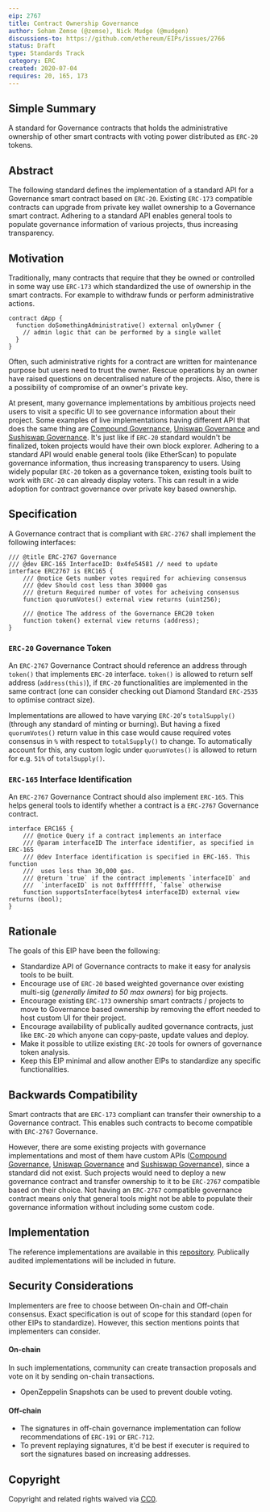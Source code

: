 ```yaml
---
eip: 2767
title: Contract Ownership Governance
author: Soham Zemse (@zemse), Nick Mudge (@mudgen)
discussions-to: https://github.com/ethereum/EIPs/issues/2766
status: Draft
type: Standards Track
category: ERC
created: 2020-07-04
requires: 20, 165, 173
---
```


## Simple Summary

A standard for Governance contracts that holds the administrative ownership of other smart contracts with voting power distributed as `ERC-20` tokens.

## Abstract

The following standard defines the implementation of a standard API for a Governance smart contract based on `ERC-20`. Existing `ERC-173` compatible contracts can upgrade from private key wallet ownership to a Governance smart contract. Adhering to a standard API enables general tools to populate governance information of various projects, thus increasing transparency.

## Motivation

Traditionally, many contracts that require that they be owned or controlled in some way use `ERC-173` which standardized the use of ownership in the smart contracts. For example to withdraw funds or perform administrative actions.

```solidity
contract dApp {
  function doSomethingAdministrative() external onlyOwner {
    // admin logic that can be performed by a single wallet
  }
}
```

Often, such administrative rights for a contract are written for maintenance purpose but users need to trust the owner. Rescue operations by an owner have raised questions on decentralised nature of the projects. Also, there is a possibility of compromise of an owner's private key.

At present, many governance implementations by ambitious projects need users to visit a specific UI to see governance information about their project. Some examples of live implementations having different API that does the same thing are [Compound Governance](https://github.com/compound-finance/compound-protocol/blob/master/contracts/Governance/GovernorAlpha.sol#L27), [Uniswap Governance](https://github.com/Uniswap/governance/blob/master/contracts/GovernorAlpha.sol#L27) and [Sushiswap Governance](https://github.com/sushiswap/sushiswap/blob/master/contracts/GovernorAlpha.sol#L45). It's just like if `ERC-20` standard wouldn't be finalized, token projects would have their own block explorer. Adhering to a standard API would enable general tools (like EtherScan) to populate governance information, thus increasing transparency to users. Using widely popular `ERC-20` token as a governance token, existing tools built to work with `ERC-20` can already display voters. This can result in a wide adoption for contract governance over private key based ownership.

## Specification

A Governance contract that is compliant with `ERC-2767` shall implement the following interfaces:

```solidity
/// @title ERC-2767 Governance
/// @dev ERC-165 InterfaceID: 0x4fe54581 // need to update
interface ERC2767 is ERC165 {
    /// @notice Gets number votes required for achieving consensus
    /// @dev Should cost less than 30000 gas
    /// @return Required number of votes for acheiving consensus
    function quorumVotes() external view returns (uint256);

    /// @notice The address of the Governance ERC20 token
    function token() external view returns (address);
}
```

### `ERC-20` Governance Token

An `ERC-2767` Governance Contract should reference an address through `token()` that implements `ERC-20` interface. `token()` is allowed to return self address (`address(this)`), if `ERC-20` functionalities are implemented in the same contract (one can consider checking out Diamond Standard `ERC-2535` to optimise contract size).

Implementations are allowed to have varying `ERC-20`'s `totalSupply()` (through any standard of minting or burning). But having a fixed `quorumVotes()` return value in this case would cause required votes consensus in `%` with respect to `totalSupply()` to change. To automatically account for this, any custom logic under `quorumVotes()` is allowed to return for e.g. `51%` of `totalSupply()`.

### `ERC-165` Interface Identification

An `ERC-2767` Governance Contract should also implement `ERC-165`. This helps general tools to identify whether a contract is a `ERC-2767` Governance contract.

```solidity
interface ERC165 {
    /// @notice Query if a contract implements an interface
    /// @param interfaceID The interface identifier, as specified in ERC-165
    /// @dev Interface identification is specified in ERC-165. This function
    ///  uses less than 30,000 gas.
    /// @return `true` if the contract implements `interfaceID` and
    ///  `interfaceID` is not 0xffffffff, `false` otherwise
    function supportsInterface(bytes4 interfaceID) external view returns (bool);
}
```

## Rationale

The goals of this EIP have been the following:

- Standardize API of Governance contracts to make it easy for analysis tools to be built.
- Encourage use of `ERC-20` based weighted governance over existing multi-sig (_generally limited to 50 max owners_) for big projects.
- Encourage existing `ERC-173` ownership smart contracts / projects to move to Governance based ownership by removing the effort needed to host custom UI for their project.
- Encourage availability of publically audited governance contracts, just like `ERC-20` which anyone can copy-paste, update values and deploy.
- Make it possible to utilize existing `ERC-20` tools for owners of governance token analysis.
- Keep this EIP minimal and allow another EIPs to standardize any specific functionalities.

## Backwards Compatibility

Smart contracts that are `ERC-173` compliant can transfer their ownership to a Governance contract. This enables such contracts to become compatible with `ERC-2767` Governance.

However, there are some existing projects with governance implementations and most of them have custom APIs ([Compound Governance](https://github.com/compound-finance/compound-protocol/blob/master/contracts/Governance/GovernorAlpha.sol#L27), [Uniswap Governance](https://github.com/Uniswap/governance/blob/master/contracts/GovernorAlpha.sol#L27) and [Sushiswap Governance](https://github.com/sushiswap/sushiswap/blob/master/contracts/GovernorAlpha.sol#L45)), since a standard did not exist. Such projects would need to deploy a new governance contract and transfer ownership to it to be `ERC-2767` compatible based on their choice. Not having an `ERC-2767` compatible governance contract means only that general tools might not be able to populate their governance information without including some custom code.

<!-- ## Test Cases -->

## Implementation

The reference implementations are available in this [repository](https://github.com/zemse/contract-ownership-governance). Publically audited implementations will be included in future.

## Security Considerations

Implementers are free to choose between On-chain and Off-chain consensus. Exact specification is out of scope for this standard (open for other EIPs to standardize). However, this section mentions points that implementers can consider.

#### On-chain

In such implementations, community can create transaction proposals and vote on it by sending on-chain transactions.

- OpenZeppelin Snapshots can be used to prevent double voting.

#### Off-chain

- The signatures in off-chain governance implementation can follow recommendations of `ERC-191` or `ERC-712`.
- To prevent replaying signatures, it'd be best if executer is required to sort the signatures based on increasing addresses.

## Copyright

Copyright and related rights waived via [CC0](https://creativecommons.org/publicdomain/zero/1.0/).
